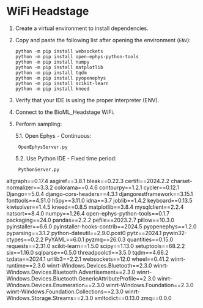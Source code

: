 # WiFi Headstage

1. Create a virtual environment to install dependencies.

2. Copy and paste the following list after opening the environment (`ENV`):

    ```
    python -m pip install websockets
    python -m pip install open-ephys-python-tools
    python -m pip install numpy
    python -m pip install matplotlib
    python -m pip install tqdm
    python -m pip install pyopenephys
    python -m pip install scikit-learn
    python -m pip install kneed

    ```

3. Verify that your IDE is using the proper interpreter (ENV).

4. Connect to the BioML_Headstage WiFi.

5. Perform sampling:

    5.1. Open Ephys - Continuous:

        OpenEphysServer.py

    5.2. Use Python IDE - Fixed time period:

        PythonServer.py


altgraph==0.17.4
asgiref==3.8.1
bleak==0.22.3
certifi==2024.2.2
charset-normalizer==3.3.2
colorama==0.4.6
contourpy==1.2.1
cycler==0.12.1
Django==5.0.4
django-cors-headers==4.3.1
djangorestframework==3.15.1
fonttools==4.51.0
h5py==3.11.0
idna==3.7
joblib==1.4.2
keyboard==0.13.5
kiwisolver==1.4.5
kneed==0.8.5
matplotlib==3.8.4
mysqlclient==2.2.4
natsort==8.4.0
numpy==1.26.4
open-ephys-python-tools==0.1.7
packaging==24.0
pandas==2.2.2
pefile==2023.2.7
pillow==10.3.0
pyinstaller==6.6.0
pyinstaller-hooks-contrib==2024.5
pyopenephys==1.2.0
pyparsing==3.1.2
python-dateutil==2.9.0.post0
pytz==2024.1
pywin32-ctypes==0.2.2
PyYAML==6.0.1
pyzmq==26.0.3
quantities==0.15.0
requests==2.31.0
scikit-learn==1.5.0
scipy==1.13.0
setuptools==68.2.2
six==1.16.0
sqlparse==0.5.0
threadpoolctl==3.5.0
tqdm==4.66.2
tzdata==2024.1
urllib3==2.2.1
websockets==12.0
wheel==0.41.2
winrt-runtime==2.3.0
winrt-Windows.Devices.Bluetooth==2.3.0
winrt-Windows.Devices.Bluetooth.Advertisement==2.3.0
winrt-Windows.Devices.Bluetooth.GenericAttributeProfile==2.3.0
winrt-Windows.Devices.Enumeration==2.3.0
winrt-Windows.Foundation==2.3.0
winrt-Windows.Foundation.Collections==2.3.0
winrt-Windows.Storage.Streams==2.3.0
xmltodict==0.13.0
zmq==0.0.0

